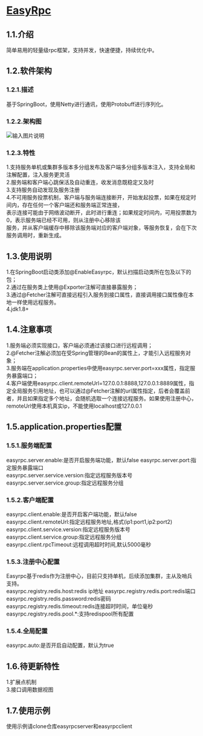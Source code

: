 # [EasyRpc](https://mdui.org)

## 1.1.介绍 

简单易用的轻量级rpc框架，支持并发，快速便捷，持续优化中。

## 1.2.软件架构  

### 1.2.1.描述  
基于SpringBoot，使用Netty进行通讯，使用Protobuff进行序列化。
### 1.2.2.架构图
![输入图片说明](https://images.gitee.com/uploads/images/2020/1012/090538_a68eaa5a_1738997.png "DA851381-A9B8-4bde-BEFF-358ECDEF5905.png")
### 1.2.3.特性  
1.支持服务单机或集群多版本多分组发布及客户端多分组多版本注入，支持全局和注解配置，注入服务更灵活    
2.服务端和客户端心跳保活及自动重连，收发消息既稳定又及时   
3.支持服务自动发现及服务注册  
4.不可用服务投票机制，客户端与服务端连接断开，开始发起投票，如果在规定时间内，存在任何一个客户端还和服务端正常连接，  
  表示连接可能由于网络波动断开，此时进行重连；如果规定时间内，可用投票数为0，表示服务端已经不可用，则从注册中心移除该  
  服务，并从客户端缓存中移除该服务端对应的客户端对象，等服务恢复，会在下次服务调用时，重新生成。
## 1.3.使用说明  

1.在SpringBoot启动类添加@EnableEasyrpc，默认扫描启动类所在包及以下的包；  
2.通过在服务类上使用@Exporter注解可直接暴露服务；  
3.通过@Fetcher注解可直接远程引入服务到接口属性，直接调用接口属性像在本地一样使用远程服务。  
4.jdk1.8+
## 1.4.注意事项

1.服务端必须实现接口，客户端必须通过该接口进行远程调用；  
2.@Fetcher注解必须加在受Spring管理的Bean的属性上，才能引入远程服务对象；  
3.服务端在application.properties中使用easyrpc.server.port=xxx属性，指定服务暴露端口；  
4.客户端使用easyrpc.client.remoteUrl=127.0.0.1:8888,127.0.0.1:8889属性，指定全局服务引用地址，也可以通过@Fetcher注解的url属性指定，后者会覆盖前者，并且如果指定多个地址，会随机选取一个连接远程服务。如果使用注册中心，remoteUrl使用本机真实ip，不能使用localhost或127.0.0.1  

## 1.5.application.properties配置  

### 1.5.1.服务端配置  
easyrpc.server.enable:是否开启服务端功能，默认false
easyrpc.server.port:指定服务暴露端口  
easyrpc.server.service.version:指定远程服务版本号  
easyrpc.server.service.group:指定远程服务分组  

### 1.5.2.客户端配置 
easyrpc.client.enable:是否开启客户端功能，默认false
easyrpc.client.remoteUrl:指定远程服务地址,格式(ip1:port1,ip2:port2)  
easyrpc.client.service.version:指定远程服务版本号  
easyrpc.client.service.group:指定远程服务分组  
easyrpc.client.rpcTimeout:远程调用超时时间,默认5000毫秒

### 1.5.3.注册中心配置
Easyrpc基于redis作为注册中心，目前只支持单机，后续添加集群，主从及哨兵支持。  
easyrpc.registry.redis.host:redis ip地址
easyrpc.registry.redis.port:redis端口  
easyrpc.registry.redis.password:redis密码   
easyrpc.registry.redis.timeout:redis连接超时时间，单位毫秒    
easyrpc.registry.redis.pool.*:支持redispool所有配置    

### 1.5.4.全局配置
easyrpc.auto:是否开启自动配置，默认为true
## 1.6.待更新特性  
1.扩展点机制  
3.接口调用数据视图  
  
## 1.7.使用示例
使用示例请clone仓库easyrpcserver和easyrpcclient

